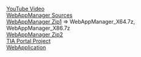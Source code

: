 [YouTube Video](https://www.youtube.com/watch?v=gPHSh19CJ0A)<br>
[WebAppManager Sources](https://github.com/KircMax/WebAppManager)<br>
[WebAppManager Zip1](https://github.com/KircMax/WebAppManager/tree/main/src/WebAppManager) => WebAppManager_X64.7z, WebAppManager_X86.7z<br>
[WebAppManager Zip2](https://github.com/siemens/simatic-s7-webserver-api/pull/20)<br>
[TIA Portal Project](https://github.com/KircMax/WebApiDemo/tree/main/S7_1500_CustomerExample/TIAProject)<br>
[WebApplication](https://github.com/KircMax/WebApiDemo/tree/main/S7_1500_CustomerExample/Visual%20Studio/_WebApps/customerExample)
